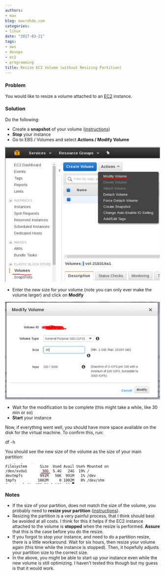 ```yaml
---
authors:
- max
blog: maxrohde.com
categories:
- linux
date: "2017-03-21"
tags:
- aws
- devops
- ec2
- programming
title: Resize EC2 Volume (without Resizing Partition)
---
```


### Problem

You would like to resize a volume attached to an [EC2](https://aws.amazon.com/ec2/) instance.

### Solution

Do the following:

- Create a **snapshot** of your volume ([instructions](http://docs.aws.amazon.com/AWSEC2/latest/UserGuide/ebs-creating-snapshot.html))
- **Stop** your instance
- Go to EBS / Volumes and select **Actions / Modify Volume**

![Modify Vol](images/modify-vol.png)

- Enter the new size for your volume (note you can only ever make the volume larger) and click on **Modify**

![size](images/size.png)

- Wait for the modification to be complete (this might take a while, like 30 min or so)
- **Start** your instance

Now, if everything went well, you should have more space available on the disk for the virtual machine. To confirm this, run:

df -h

You should see the new size of the volume as the size of your main partition:

![size2](images/size2.png)

### Notes

- If the size of your partition, does not match the size of the volume, you probably need to **resize your partition** ([instructions](http://docs.aws.amazon.com/AWSEC2/latest/UserGuide/storage_expand_partition.html)).
- Resizing the partition is a very painful process, that I think should best be avoided at all costs. I think for this it helps if the EC2 instance attached to the volume is **stopped** when the resize is performed. **Assure** that this is the case before you do the resize.
- If you forgot to stop your instance, and need to do a partition resize, there is a little workaround. Wait for six hours, then resize your volume again (this time while the instance is stopped). Then, it hopefully adjusts your partition size to the correct size.
- In the above, you might be able to start up your instance even while the new volume is still optimizing. I haven't tested this though but my guess is that it would work.